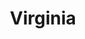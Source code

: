 ---
title:			"Virginia"
post_path:	2019-04-12-virginia
date_start: 2019/04/12
date_end:   2019/04/14
lat:        38.7925
lon:        -77.3707
metadata:
  - year: 2019
  - cities:
      - Fairfax Station
  - states:
      - Virginia
  - countries:
      - United States
  - continents:
      - North America
  - regions:
      - United States
photos:
  - ext:    01.jpg
    class:  vertical
---